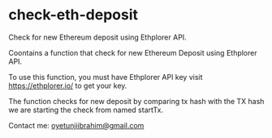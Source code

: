 # check-eth-deposit
Check for new Ethereum deposit using Ethplorer API.

Coontains a function that check for new Ethereum Deposit using Ethplorer API.

To use this function, you must have Ethplorer API key visit https://ethplorer.io/ to get your key.

The function checks for new deposit by comparing tx hash with the TX hash we are starting the check from named startTx.

Contact me: oyetunjiibrahim@gmail.com
